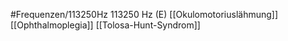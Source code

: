 #Frequenzen/113250Hz
113250 Hz (E)
[[Okulomotoriuslähmung]]
[[Ophthalmoplegia]]
[[Tolosa-Hunt-Syndrom]]